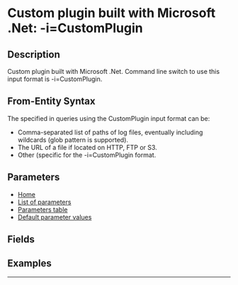 # Custom plugin built with Microsoft .Net: -i=CustomPlugin

## Description

Custom plugin built with Microsoft .Net. Command line switch to use this input format is -i=CustomPlugin.

## From-Entity Syntax

The <from-entity> specified in queries using the CustomPlugin input format can be:
- Comma-separated list of paths of log files, eventually including wildcards (glob pattern is supported).
- The URL of a file if located on HTTP, FTP or S3.
- Other (specific for the -i=CustomPlugin format.

## Parameters

- [Home](../README.MD)
- [List of parameters](customplugin_parameters_list.md)
- [Parameters table](customplugin_parameters_table.md)
- [Default parameter values](customplugin_parameters_defaults.md)
## Fields


## Examples

------------------------------------------------------------

